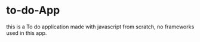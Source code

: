 # to-do-App
this is a To do application made with javascript from scratch, no frameworks used in this app.
